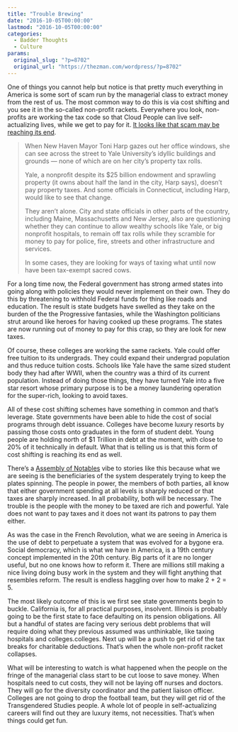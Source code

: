 ```yaml
---
title: "Trouble Brewing"
date: "2016-10-05T00:00:00"
lastmod: "2016-10-05T00:00:00"
categories:
  - Badder Thoughts
  - Culture
params:
  original_slug: "?p=8702"
  original_url: "https://thezman.com/wordpress/?p=8702"
---
```


One of things you cannot help but notice is that pretty much everything
in America is some sort of scam run by the managerial class to extract
money from the rest of us. The most common way to do this is via cost
shifting and you see it in the so-called non-profit rackets. Everywhere
you look, non-profits are working the tax code so that Cloud People can
live self-actualizing lives, while we get to pay for it. <a
href="http://www.pewtrusts.org/en/research-and-analysis/blogs/stateline/2016/10/04/short-on-cash-cities-and-states-consider-taxing-nonprofits?utm_campaign=2016-10-04+Stateline+Daily&amp;utm_medium=email&amp;utm_source=Pew"
target="_blank">It looks like that scam may be reaching its end</a>.

> When New Haven Mayor Toni Harp gazes out her office windows, she can
> see across the street to Yale University’s idyllic buildings and
> grounds — none of which are on her city’s property tax rolls.
>
> Yale, a nonprofit despite its $25 billion endowment and sprawling
> property (it owns about half the land in the city, Harp says), doesn’t
> pay property taxes. And some officials in Connecticut, including Harp,
> would like to see that change.
>
> They aren’t alone. City and state officials in other parts of the
> country, including Maine, Massachusetts and New Jersey, also are
> questioning whether they can continue to allow wealthy schools like
> Yale, or big nonprofit hospitals, to remain off tax rolls while they
> scramble for money to pay for police, fire, streets and other
> infrastructure and services.
>
> In some cases, they are looking for ways of taxing what until now have
> been tax-exempt sacred cows.

For a long time now, the Federal government has strong armed states into
going along with policies they would never implement on their own. They
do this by threatening to withhold Federal funds for thing like roads
and education. The result is state budgets have swelled as they take on
the burden of the the Progressive fantasies, while the Washington
politicians strut around like heroes for having cooked up these
programs. The states are now running out of money to pay for this crap,
so they are look for new taxes.

Of course, these colleges are working the same rackets. Yale could offer
free tuition to its undergrads. They could expand their undergrad
population and thus reduce tuition costs. Schools like Yale have the
same sized student body they had after WWII, when the country was a
third of its current population. Instead of doing those things, they
have turned Yale into a five star resort whose primary purpose is to be
a money laundering operation for the super-rich, looking to avoid taxes.

All of these cost shifting schemes have something in common and that’s
leverage. State governments have been able to hide the cost of social
programs through debt issuance. Colleges have become luxury resorts by
passing those costs onto graduates in the form of student debt. Young
people are holding north of $1 Trillion in debt at the moment, with
close to 20% of it technically in default. What that is telling us is
that this form of cost shifting is reaching its end as well.

There’s a <a
href="https://en.wikipedia.org/wiki/Assembly_of_Notables#1787_assembly"
target="_blank">Assembly of Notables</a> vibe to stories like this
because what we are seeing is the beneficiaries of the system
desperately trying to keep the plates spinning. The people in power, the
members of both parties, all know that either government spending at all
levels is sharply reduced or that taxes are sharply increased. In all
probability, both will be necessary. The trouble is the people with the
money to be taxed are rich and powerful. Yale does not want to pay taxes
and it does not want its patrons to pay them either.

As was the case in the French Revolution, what we are seeing in America
is the use of debt to perpetuate a system that was evolved for a bygone
era. Social democracy, which is what we have in America, is a 19th
century concept implemented in the 20th century. Big parts of it are no
longer useful, but no one knows how to reform it. There are millions
still making a nice living doing busy work in the system and they will
fight anything that resembles reform. The result is endless haggling
over how to make 2 + 2 = 5.

The most likely outcome of this is we first see state governments begin
to buckle. California is, for all practical purposes, insolvent.
Illinois is probably going to be the first state to face defaulting on
its pension obligations. All but a handful of states are facing very
serious debt problems that will require doing what they previous assumed
was unthinkable, like taxing hospitals and colleges.colleges. Next up
will be a push to get rid of the tax breaks for charitable deductions.
That’s when the whole non-profit racket collapses.

What will be interesting to watch is what happened when the people on
the fringe of the managerial class start to be cut loose to save money.
When hospitals need to cut costs, they will not be laying off nurses and
doctors. They will go for the diversity coordinator and the patient
liaison officer. Colleges are not going to drop the football team, but
they will get rid of the Transgendered Studies people. A whole lot of
people in self-actualizing careers will find out they are luxury items,
not necessities. That’s when things could get fun.
